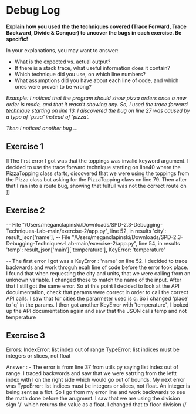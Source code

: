 # Debug Log

**Explain how you used the the techniques covered (Trace Forward, Trace Backward, Divide & Conquer) to uncover the bugs in each exercise. Be specific!**

In your explanations, you may want to answer:

- What is the expected vs. actual output?
- If there is a stack trace, what useful information does it contain?
- Which technique did you use, on which line numbers?
- What assumptions did you have about each line of code, and which ones were proven to be wrong?

_Example: I noticed that the program should show pizza orders once a new order is made, and that it wasn't showing any. So, I used the trace forward technique starting on line 13. I discovered the bug on line 27 was caused by a typo of 'pzza' instead of 'pizza'._

_Then I noticed another bug ..._

## Exercise 1

[[The first error I got was that the toppings was invalid keyword argument. I decided to use the trace forward technique starting on line40 where the PizzaTopping class starts, discovered that we were using the toppings from the Pizza class but asking for the PizzaTopping class on line 79. Then after that I ran into a route bug, showing that fulfull was not the correct route on   ]]

## Exercise 2

-- File "/Users/meganclapinski/Downloads/SPD-2.3-Debugging-Techniques-Lab-main/exercise-2/app.py", line 52, in results
    'city': result_json['name'],
-- File "/Users/meganclapinski/Downloads/SPD-2.3-Debugging-Techniques-Lab-main/exercise-2/app.py", line 54, in results
    'temp': result_json['main']['temperature'],
    KeyError: 'temperature' 


-- The first error I got was a KeyError : 'name' on line 52. I decided to trace backwards and work throguh ecah line of code before the error took place. I found that when requesting the city and units, that we were calling from an unknown variable. I changed those to match the name of the input. After that I still got the same error. So at this point I decided to look at the API docuimentation, check that params were correct in order to call the correct API calls. I saw that for cities the pararmeter used is q. So i changed 'place' to 'q' in the params. I then got another KeyError with 'temperature', I looked up the API documentation again and saw that the JSON calls temp and not temperature 

## Exercise 3

Errors: 
IndexError: list index out of range
TypeError: list indices must be integers or slices, not float


Answer : 
    - The error is from line 37 from utils.py saying list index out of range. I traced backwords and saw that we were satrting from the leftt index with I on the right side which would go out of bounds. My next error was TypeError: list indices must be integers or slices, not float. An integer is being sent as a flot. So I go from my error line and work backwards to see the math done before the arugment. I saw that we are using the division sign '/' which returns the value as a float. I changed that to floor division // 
